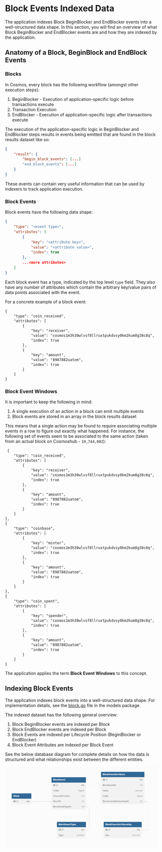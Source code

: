 # Block Events Indexed Data

The application indexes Block BeginBlocker and EndBlocker events into a well-structured data shape. In this section, you will find an overview of what Block BeginBlocker and EndBlocker events are and how they are indexed by the application.

## Anatomy of a Block, BeginBlock and EndBlock Events

### Blocks

In Cosmos, every block has the following workflow (amongst other execution steps):

1. BeginBlocker - Execution of application-specific logic before transactions execute
2. Transaction Execution
3. EndBlocker - Execution of application-specific logic after transactions execute

The execution of the application-specific logic in BeginBlocker and EndBlocker steps results in events being emitted that are found in the block results dataset like so:

```json
{
    "result": {
        "begin_block_events": [...]
        "end_block_events": [...]
    }
}
```

These events can contain very useful information that can be used by indexers to track application execution.

### Block Events

Block events have the following data shape:

```json
{
    "type": "<event type>",
    "attributes": [
        {
            "key": "<attribute key>",
            "value": "<attribute value>",
            "index": true
        },
        ...<more attributes>
    ]
}
```

Each block event has a type, indicated by the top level `type` field. They also have any number of attributes which contain the arbitrary key/value pairs of data points associated with the event.

For a concrete example of a block event:

```
{
    "type": "coin_received",
    "attributes": [
        {
            "key": "receiver",
            "value": "cosmos1m3h30wlvsf8llruxtpukdvsy0km2kum8g38c8q",
            "index": true
        },
        {
            "key": "amount",
            "value": "8987882uatom",
            "index": true
        }
    ]
}
```

### Block Event Windows

It is important to keep the following in mind:

1. A single execution of an action in a block can emit multiple events
2. Block events are stored in an array in the block results dataset

This means that a single action may be found to require associating multiple events in a row to figure out exactly what happened. For instance, the following set of events seem to be associated to the same action (taken from an actual block on Cosmoshub - `19,744,082`):

```
 {
    "type": "coin_received",
    "attributes": [
        {
            "key": "receiver",
            "value": "cosmos1m3h30wlvsf8llruxtpukdvsy0km2kum8g38c8q",
            "index": true
        },
        {
            "key": "amount",
            "value": "8987882uatom",
            "index": true
        }
    ]
},
{
    "type": "coinbase",
    "attributes": [
        {
            "key": "minter",
            "value": "cosmos1m3h30wlvsf8llruxtpukdvsy0km2kum8g38c8q",
            "index": true
        },
        {
            "key": "amount",
            "value": "8987882uatom",
            "index": true
        }
    ]
},
{
    "type": "coin_spent",
    "attributes": [
        {
            "key": "spender",
            "value": "cosmos1m3h30wlvsf8llruxtpukdvsy0km2kum8g38c8q",
            "index": true
        },
        {
            "key": "amount",
            "value": "8987882uatom",
            "index": true
        }
    ]
}
```

The application applies the term **Block Event Windows** to this concept.

## Indexing Block Events

The application indexes block events into a well-structured data shape. For implementation details, see the [block.go](ttps://github.com/DefiantLabs/cosmos-indexer/blob/main/db/models/block.go) file in the models package.

The indexed dataset has the following general overview:

1. Block BeginBlocker events are indexed per Block
2. Block EndBlocker events are indexed per Block
3. Block Events are indexed per Lifecycle Position (BeginBlocker or EndBlocker)
4. Block Event Attributes are indexed per Block Event

See the below database diagram for complete details on how the data is structured and what relationships exist between the different entities.

![Block Events Indexed Data Diagram](images/block-events-db.png)
